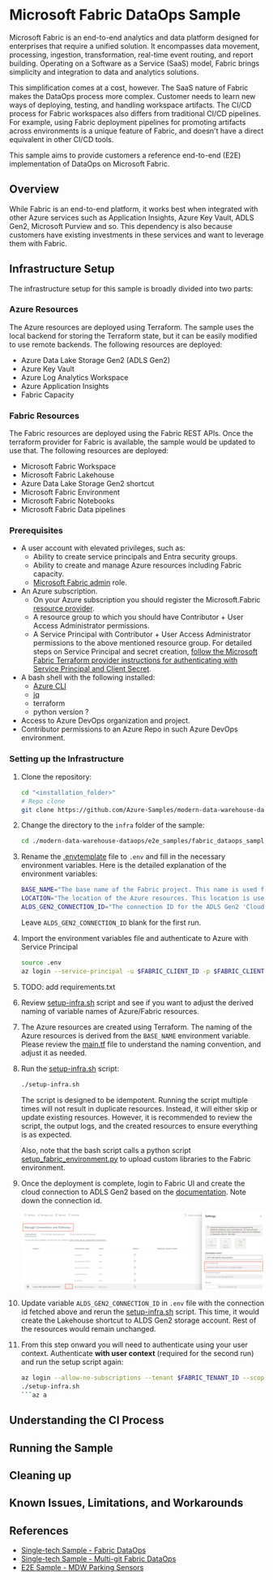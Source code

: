 # Microsoft Fabric DataOps Sample

Microsoft Fabric is an end-to-end analytics and data platform designed for enterprises that require a unified solution. It encompasses data movement, processing, ingestion, transformation, real-time event routing, and report building. Operating on a Software as a Service (SaaS) model, Fabric brings simplicity and integration to data and analytics solutions.

This simplification comes at a cost, however. The SaaS nature of Fabric makes the DataOps process more complex. Customer needs to learn new ways of deploying, testing, and handling workspace artifacts. The CI/CD process for Fabric workspaces also differs from traditional CI/CD pipelines. For example, using Fabric deployment pipelines for promoting artifacts across environments is a unique feature of Fabric, and doesn't have a direct equivalent in other CI/CD tools.

This sample aims to provide customers a reference end-to-end (E2E) implementation of DataOps on Microsoft Fabric.

## Overview

While Fabric is an end-to-end platform, it works best when integrated with other Azure services such as Application Insights, Azure Key Vault, ADLS Gen2, Microsoft Purview and so. This dependency is also because customers have existing investments in these services and want to leverage them with Fabric.

## Infrastructure Setup

The infrastructure setup for this sample is broadly divided into two parts:

### Azure Resources

The Azure resources are deployed using Terraform. The sample uses the local backend for storing the Terraform state, but it can be easily modified to use remote backends. The following resources are deployed:

- Azure Data Lake Storage Gen2 (ADLS Gen2)
- Azure Key Vault
- Azure Log Analytics Workspace
- Azure Application Insights
- Fabric Capacity

### Fabric Resources

The Fabric resources are deployed using the Fabric REST APIs. Once the terraform provider for Fabric is available, the sample would be updated to use that. The following resources are deployed:

- Microsoft Fabric Workspace
- Microsoft Fabric Lakehouse
- Azure Data Lake Storage Gen2 shortcut
- Microsoft Fabric Environment
- Microsoft Fabric Notebooks
- Microsoft Fabric Data pipelines

### Prerequisites

- A user account with elevated privileges, such as:
  - Ability to create service principals and Entra security groups.
  - Ability to create and manage Azure resources including Fabric capacity.
  - [Microsoft Fabric admin](https://learn.microsoft.com/fabric/admin/microsoft-fabric-admin) role.
- An Azure subscription.
  - On your Azure subscription you should register the Microsoft.Fabric [resource provider](https://learn.microsoft.com/azure/azure-resource-manager/management/resource-providers-and-types#register-resource-provider).
  - A resource group to which you should have Contributor + User Access Administrator permissions.
  - A Service Principal with Contributor + User Access Administrator permissions to the above mentioned resource group. For detailed steps on Service Principal and secret creation, [follow the Microsoft Fabric Terraform provider instructions for authenticating with Service Principal and Client Secret](https://registry.terraform.io/providers/microsoft/fabric/latest/docs/guides/auth_spn_secret).
- A bash shell with the following installed:
  - [Azure CLI](https://docs.microsoft.com/cli/azure/install-azure-cli?view=azure-cli-latest)
  - [jq](https://jqlang.github.io/jq/download/)
  - terraform
  - python version ?
- Access to Azure DevOps organization and project.
- Contributor permissions to an Azure Repo in such Azure DevOps environment.

### Setting up the Infrastructure

1. Clone the repository:

    ```bash
    cd "<installation_folder>"
    # Repo clone
    git clone https://github.com/Azure-Samples/modern-data-warehouse-dataops.git
    ```

1. Change the directory to the `infra` folder of the sample:

    ```bash
    cd ./modern-data-warehouse-dataops/e2e_samples/fabric_dataops_sample/infra
    ```

1. Rename the [.envtemplate](./.envtemplate) file to `.env` and fill in the necessary environment variables. Here is the detailed explanation of the environment variables:

    ```bash
    BASE_NAME="The base name of the Fabric project. This name is used for naming the Azure and Fabric resources."
    LOCATION="The location of the Azure resources. This location is used for creating the Azure resources."
    ALDS_GEN2_CONNECTION_ID="The connection ID for the ADLS Gen2 'Cloud Connection'. If not provided, the ALDS Gen2 shortcut creation would be skipped."
    ```

    Leave `ALDS_GEN2_CONNECTION_ID` blank for the first run.

1. Import the environment variables file and authenticate to Azure with Service Principal
    ```bash
    source .env
    az login --service-principal -u $FABRIC_CLIENT_ID -p $FABRIC_CLIENT_SECRET --tenant $FABRIC_TENANT_ID
    ```

1. TODO: add requirements.txt

1. Review [setup-infra.sh](./infra/setup-infra.sh) script and see if you want to adjust the derived naming of variable names of Azure/Fabric resources.

1. The Azure resources are created using Terraform. The naming of the Azure resources is derived from the `BASE_NAME` environment variable. Please review the [main.tf](./infra/terraform/main.tf) file to understand the naming convention, and adjust it as needed.

1. Run the [setup-infra.sh](./infra/setup-infra.sh) script:

    ```bash
    ./setup-infra.sh
    ```

    The script is designed to be idempotent. Running the script multiple times will not result in duplicate resources. Instead, it will either skip or update existing resources. However, it is recommended to review the script, the output logs, and the created resources to ensure everything is as expected.

    Also, note that the bash script calls a python script [setup_fabric_environment.py](./infra/scripts/setup_fabric_environment.py) to upload custom libraries to the Fabric environment.

1. Once the deployment is complete, login to Fabric UI and create the cloud connection to ADLS Gen2 based on the [documentation](https://learn.microsoft.com/en-us/fabric/data-factory/connector-azure-data-lake-storage-gen2#set-up-your-connection-in-a-data-pipeline). Note down the connection id.

    ![fetching-connection-id](./images/cloud-connection.png)

1. Update variable `ALDS_GEN2_CONNECTION_ID` in `.env` file with the connection id fetched above and rerun the [setup-infra.sh](./infra/setup-infra.sh) script. This time, it would create the Lakehouse shortcut to ALDS Gen2 storage account. Rest of the resources would remain unchanged.

1. From this step onward you will need to authenticate using your user context. Authenticate **with user context** (required for the second run) and run the setup script again:

    ```bash
    az login --allow-no-subscriptions --tenant $FABRIC_TENANT_ID --scope api://fabric_terraform_provider/.default
    ./setup-infra.sh
    ```az a

## Understanding the CI Process

## Running the Sample

## Cleaning up

## Known Issues, Limitations, and Workarounds

## References

- [Single-tech Sample - Fabric DataOps](./../../single_tech_samples/fabric/fabric_ci_cd/README.md)
- [Single-tech Sample - Multi-git Fabric DataOps](./../../single_tech_samples/fabric/fabric_cicd_gitlab/README.md)
- [E2E Sample - MDW Parking Sensors](./../parking_sensors/README.md)
